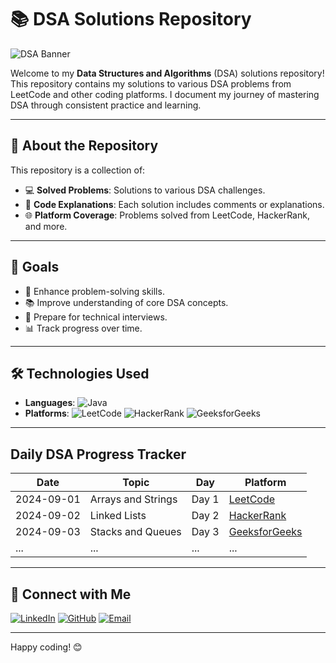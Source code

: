 # 📚 DSA Solutions Repository

![DSA Banner](https://media.giphy.com/media/QNFhOolVeCzPQ2Mx85/giphy.gif)

Welcome to my **Data Structures and Algorithms** (DSA) solutions repository! This repository contains my solutions to various DSA problems from LeetCode and other coding platforms. I document my journey of mastering DSA through consistent practice and learning.

---

## 🚀 About the Repository

This repository is a collection of:

- 💻 **Solved Problems**: Solutions to various DSA challenges.
- 📝 **Code Explanations**: Each solution includes comments or explanations.
- 🌐 **Platform Coverage**: Problems solved from LeetCode, HackerRank, and more.

---


## 🎯 Goals

- 🚀 Enhance problem-solving skills.
- 📚 Improve understanding of core DSA concepts.
- 💼 Prepare for technical interviews.
- 📊 Track progress over time.

---

## 🛠️ Technologies Used

- **Languages**: ![Java](https://img.shields.io/badge/Java-007396?style=flat-square&logo=java&logoColor=white)
- **Platforms**: ![LeetCode](https://img.shields.io/badge/LeetCode-FFA116?style=flat-square&logo=leetcode&logoColor=black) ![HackerRank](https://img.shields.io/badge/HackerRank-2EC866?style=flat-square&logo=hackerrank&logoColor=black) ![GeeksforGeeks](https://img.shields.io/badge/GeeksforGeeks-00C853?style=flat-square&logo=geeksforgeeks&logoColor=white)

---

## Daily DSA Progress Tracker

| Date       | Topic                          | Day  | Platform                     |
|------------|--------------------------------|------|------------------------------|
| 2024-09-01 | Arrays and Strings             | Day 1| [LeetCode](https://leetcode.com) |
| 2024-09-02 | Linked Lists                   | Day 2| [HackerRank](https://hackerrank.com) |
| 2024-09-03 | Stacks and Queues              | Day 3| [GeeksforGeeks](https://geeksforgeeks.org) |
| ...        | ...                            | ...  | ...                          |


---

## 🔗 Connect with Me

[![LinkedIn](https://img.shields.io/badge/LinkedIn-0A66C2?style=for-the-badge&logo=linkedin&logoColor=white)](https://www.linkedin.com/in/akash-mukherjee)
[![GitHub](https://img.shields.io/badge/GitHub-181717?style=for-the-badge&logo=github&logoColor=white)](https://github.com/akashm01github/)
[![Email](https://img.shields.io/badge/Email-D14836?style=for-the-badge&logo=gmail&logoColor=white)](mailto:akashmukhopadhayay@gmail.com)

---

Happy coding! 😊
